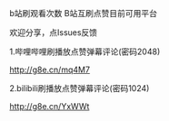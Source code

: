 
b站刷观看次数 B站互刷点赞目前可用平台

欢迎分享，点Issues反馈


1.哔哩哔哩刷播放点赞弹幕评论(密码2048)

http://g8e.cn/mq4M7



2.bilibili刷播放点赞弹幕评论(密码1024)

http://g8e.cn/YxWWt
